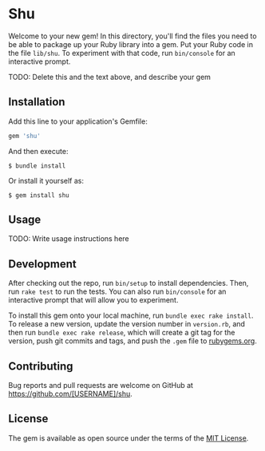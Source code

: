 # Shu

Welcome to your new gem! In this directory, you'll find the files you need to be able to package up your Ruby library into a gem. Put your Ruby code in the file `lib/shu`. To experiment with that code, run `bin/console` for an interactive prompt.

TODO: Delete this and the text above, and describe your gem

## Installation

Add this line to your application's Gemfile:

```ruby
gem 'shu'
```

And then execute:

    $ bundle install

Or install it yourself as:

    $ gem install shu

## Usage

TODO: Write usage instructions here

## Development

After checking out the repo, run `bin/setup` to install dependencies. Then, run `rake test` to run the tests. You can also run `bin/console` for an interactive prompt that will allow you to experiment.

To install this gem onto your local machine, run `bundle exec rake install`. To release a new version, update the version number in `version.rb`, and then run `bundle exec rake release`, which will create a git tag for the version, push git commits and tags, and push the `.gem` file to [rubygems.org](https://rubygems.org).

## Contributing

Bug reports and pull requests are welcome on GitHub at https://github.com/[USERNAME]/shu.


## License

The gem is available as open source under the terms of the [MIT License](https://opensource.org/licenses/MIT).
